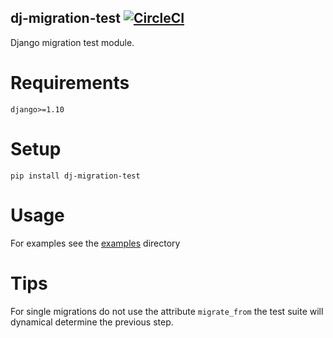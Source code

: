 ## dj-migration-test [![CircleCI](https://circleci.com/gh/philsupertramp/dj-migration-test/tree/master.svg?style=svg)](https://circleci.com/gh/philsupertramp/dj-migration-test/tree/master)

Django migration test module.  

# Requirements

```text
django>=1.10
```

# Setup
`pip install dj-migration-test`

# Usage

For examples see the [examples](/examples) directory

# Tips

For single migrations do not use the attribute `migrate_from` the test suite will dynamical determine
the previous step.

